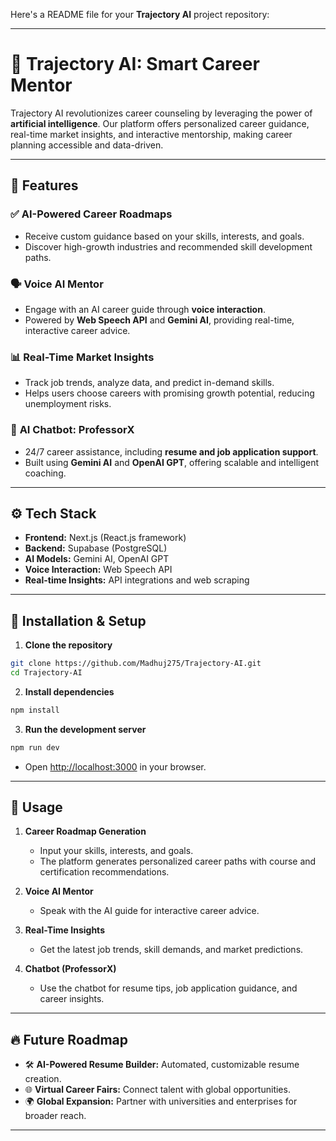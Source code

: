 Here's a README file for your **Trajectory AI** project repository:

---

# 🚀 **Trajectory AI: Smart Career Mentor**

Trajectory AI revolutionizes career counseling by leveraging the power of **artificial intelligence**. Our platform offers personalized career guidance, real-time market insights, and interactive mentorship, making career planning accessible and data-driven.

---

## 📌 **Features**

### ✅ **AI-Powered Career Roadmaps**
- Receive custom guidance based on your skills, interests, and goals.
- Discover high-growth industries and recommended skill development paths.

### 🗣️ **Voice AI Mentor**
- Engage with an AI career guide through **voice interaction**.
- Powered by **Web Speech API** and **Gemini AI**, providing real-time, interactive career advice.

### 📊 **Real-Time Market Insights**
- Track job trends, analyze data, and predict in-demand skills.
- Helps users choose careers with promising growth potential, reducing unemployment risks.

### 🤖 **AI Chatbot: ProfessorX**
- 24/7 career assistance, including **resume and job application support**.
- Built using **Gemini AI** and **OpenAI GPT**, offering scalable and intelligent coaching.

---

## ⚙️ **Tech Stack**

- **Frontend:** Next.js (React.js framework)
- **Backend:** Supabase (PostgreSQL)
- **AI Models:** Gemini AI, OpenAI GPT
- **Voice Interaction:** Web Speech API
- **Real-time Insights:** API integrations and web scraping

---

## 🚦 **Installation & Setup**

1. **Clone the repository**
```bash
git clone https://github.com/Madhuj275/Trajectory-AI.git
cd Trajectory-AI
```

2. **Install dependencies**
```bash
npm install
```

3. **Run the development server**
```bash
npm run dev
```
- Open [http://localhost:3000](http://localhost:3000) in your browser.

---

## 📄 **Usage**

1. **Career Roadmap Generation**
   - Input your skills, interests, and goals.
   - The platform generates personalized career paths with course and certification recommendations.

2. **Voice AI Mentor**
   - Speak with the AI guide for interactive career advice.

3. **Real-Time Insights**
   - Get the latest job trends, skill demands, and market predictions.

4. **Chatbot (ProfessorX)**
   - Use the chatbot for resume tips, job application guidance, and career insights.

---

## 🔥 **Future Roadmap**

- 🛠️ **AI-Powered Resume Builder:** Automated, customizable resume creation.
- 🌐 **Virtual Career Fairs:** Connect talent with global opportunities.
- 🌍 **Global Expansion:** Partner with universities and enterprises for broader reach.

---

